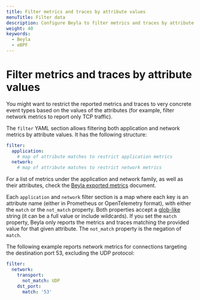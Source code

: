 ```yaml
---
title: Filter metrics and traces by attribute values
menuTitle: Filter data
description: Configure Beyla to filter metrics and traces by attribute values.
weight: 40
keywords:
  - Beyla
  - eBPF
---
```


# Filter metrics and traces by attribute values

You might want to restrict the reported metrics and traces to very concrete
event types based on the values of the attributes (for example, filter network
metrics to report only TCP traffic).

The `filter` YAML section allows filtering both application and network metrics
by attribute values. It has the following structure:

```yaml
filter:
  application:
    # map of attribute matches to restrict application metrics
  network:
    # map of attribute matches to restrict network metrics
```

For a list of metrics under the application and network family, as well as their
attributes, check the [Beyla exported metrics](../../metrics/) document.

Each `application` and `network` filter section is a map where each key is an
attribute name (either in Prometheus or OpenTelemetry format), with either the
`match` or the `not_match` property. Both properties accept a
[glob-like](https://github.com/gobwas/glob) string (it can be a full value or
include wildcards). If you set the `match` property, Beyla only reports the
metrics and traces matching the provided value for that given attribute. The
`not_match` property is the negation of `match`.

The following example reports network metrics for connections targeting the
destination port 53, excluding the UDP protocol:

```yaml
filter:
  network:
    transport:
      not_match: UDP
    dst_port:
      match: '53'
```
